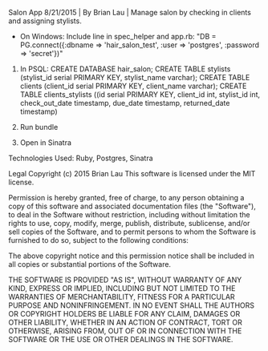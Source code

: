Salon App 8/21/2015 | By Brian Lau | Manage salon by checking in clients and assigning stylists.

* On Windows: Include line in spec_helper and app.rb: 
"DB = PG.connect({:dbname => 'hair_salon_test', :user => 'postgres', :password => 'secret'})" 

1. In PSQL:
CREATE DATABASE hair_salon;
CREATE TABLE stylists (stylist_id serial PRIMARY KEY, stylist_name varchar);
CREATE TABLE clients (client_id serial PRIMARY KEY, client_name varchar);
CREATE TABLE clients_stylists ((id serial PRIMARY KEY, client_id int, stylist_id int, check_out_date timestamp, due_date timestamp, returned_date timestamp)

2. Run bundle

3. Open in Sinatra


Technologies Used: Ruby, Postgres, Sinatra

Legal
Copyright (c) 2015 Brian Lau
This software is licensed under the MIT license.

Permission is hereby granted, free of charge, to any person obtaining a copy of this software and associated documentation files (the "Software"), to deal in the Software without restriction, including without limitation the rights to use, copy, modify, merge, publish, distribute, sublicense, and/or sell copies of the Software, and to permit persons to whom the Software is furnished to do so, subject to the following conditions:

The above copyright notice and this permission notice shall be included in all copies or substantial portions of the Software.

THE SOFTWARE IS PROVIDED "AS IS", WITHOUT WARRANTY OF ANY KIND, EXPRESS OR IMPLIED, INCLUDING BUT NOT LIMITED TO THE WARRANTIES OF MERCHANTABILITY, FITNESS FOR A PARTICULAR PURPOSE AND NONINFRINGEMENT. IN NO EVENT SHALL THE AUTHORS OR COPYRIGHT HOLDERS BE LIABLE FOR ANY CLAIM, DAMAGES OR OTHER LIABILITY, WHETHER IN AN ACTION OF CONTRACT, TORT OR OTHERWISE, ARISING FROM, OUT OF OR IN CONNECTION WITH THE SOFTWARE OR THE USE OR OTHER DEALINGS IN THE SOFTWARE.
